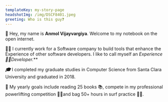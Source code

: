 ```yaml
---
templateKey: my-story-page
headshotImg: /img/DSCF8401.jpeg
greeting: Who is this guy❓
---
```

👋 Hey, my name is **Anmol Vijayvargiya**. Welcome to my notebook on the open internet.

👨‍💻 I currently work for a Software company to build tools that enhance the Experience of other software developers. I like to call myself an ***Experience*  🧙‍♂️*Developer.***

***🎓*** I completed my graduate studies in Computer Science from Santa Clara University and graduated  in 2018. 

💪 My yearly goals include reading 25 books 📚, compete in my  professional powerlifting competition  🏋️‍♂️and bag 50+ hours in surf practice 🏄‍♂️.